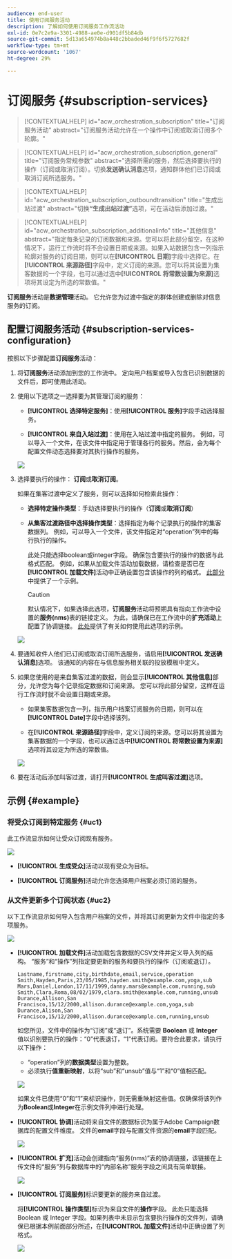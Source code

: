 ```yaml
---
audience: end-user
title: 使用订阅服务活动
description: 了解如何使用订阅服务工作流活动
exl-id: 0e7c2e9a-3301-4988-ae0e-d901df5b84db
source-git-commit: 5d13a654974b8a448c2bbaded46f9f6f5727682f
workflow-type: tm+mt
source-wordcount: '1067'
ht-degree: 29%

---
```


# 订阅服务 {#subscription-services}

>[!CONTEXTUALHELP]
>id="acw_orchestration_subscription"
>title="订阅服务活动"
>abstract="订阅服务活动允许在一个操作中订阅或取消订阅多个轮廓。"

>[!CONTEXTUALHELP]
>id="acw_orchestration_subscription_general"
>title="订阅服务常规参数"
>abstract="选择所需的服务，然后选择要执行的操作（订阅或取消订阅）。切换&#x200B;**发送确认消息**&#x200B;选项，通知群体他们已订阅或取消订阅所选服务。"

>[!CONTEXTUALHELP]
>id="acw_orchestration_subscription_outboundtransition"
>title="生成出站过渡"
>abstract="切换&#x200B;**“生成出站过渡”**&#x200B;选项，可在活动后添加过渡。"

>[!CONTEXTUALHELP]
>id="acw_orchestration_subscription_additionalinfo"
>title="其他信息"
>abstract="指定每条记录的订阅数据和来源。您可以将此部分留空，在这种情况下，运行工作流时将不会设置日期或来源。如果入站数据包含一列指示轮廓对服务的订阅日期，则可以在&#x200B;**[!UICONTROL 日期]**&#x200B;字段中选择它。在&#x200B;**[!UICONTROL 来源路径]**&#x200B;字段中，定义订阅的来源。您可以将其设置为集客数据的一个字段，也可以通过选中&#x200B;**[!UICONTROL 将常数设置为来源]**&#x200B;选项将其设定为所选的常数值。"

**订阅服务**&#x200B;活动是&#x200B;**数据管理**&#x200B;活动。 它允许您为过渡中指定的群体创建或删除对信息服务的订阅。

## 配置订阅服务活动 {#subscription-services-configuration}

按照以下步骤配置&#x200B;**订阅服务**&#x200B;活动：

1. 将&#x200B;**订阅服务**&#x200B;活动添加到您的工作流中。 定向用户档案或导入包含已识别数据的文件后，即可使用此活动。

1. 使用以下选项之一选择要为其管理订阅的服务：

   * **[!UICONTROL 选择特定服务]**：使用&#x200B;**[!UICONTROL 服务]**&#x200B;字段手动选择服务。

   * **[!UICONTROL 来自入站过渡]**：使用在入站过渡中指定的服务。 例如，可以导入一个文件，在该文件中指定用于管理各行的服务。然后，会为每个配置文件动态选择要对其执行操作的服务。

   ![](../assets/workflow-subscription-service.png)

1. 选择要执行的操作： **订阅**&#x200B;或&#x200B;**取消订阅**。

   如果在集客过渡中定义了服务，则可以选择如何检索此操作：

   * **选择特定操作类型**：手动选择要执行的操作（**订阅**&#x200B;或&#x200B;**取消订阅**）

   * **从集客过渡路径中选择操作类型**：选择指定为每个记录执行的操作的集客数据列。 例如，可以导入一个文件，该文件指定对“operation”列中的每行执行的操作。

     此处只能选择boolean或integer字段。 确保包含要执行的操作的数据与此格式匹配。 例如，如果从加载文件活动加载数据，请检查是否已在&#x200B;**[!UICONTROL 加载文件]**&#x200B;活动中正确设置包含该操作的列的格式。 [此部分](#uc2)中提供了一个示例。

     >[!CAUTION]
     >
     >默认情况下，如果选择此选项，**订阅服务**&#x200B;活动将预期具有指向工作流中设置的&#x200B;**服务(nms)**&#x200B;表的链接定义。 为此，请确保已在工作流中的&#x200B;**扩充活动**&#x200B;上配置了协调链接。 [此处](#uc2)提供了有关如何使用此选项的示例。

   ![](../assets/workflow-subscription-service-inbound.png)

1. 要通知收件人他们已订阅或取消订阅所选服务，请启用&#x200B;**[!UICONTROL 发送确认消息]**&#x200B;选项。 该通知的内容在与信息服务相关联的投放模板中定义。

1. 如果您使用的是来自集客过渡的数据，则会显示&#x200B;**[!UICONTROL 其他信息]**&#x200B;部分，允许您为每个记录指定数据和订阅来源。 您可以将此部分留空，这样在运行工作流时就不会设置日期或来源。

   * 如果集客数据包含一列，指示用户档案订阅服务的日期，则可以在&#x200B;**[!UICONTROL Date]**&#x200B;字段中选择该列。

   * 在&#x200B;**[!UICONTROL 来源路径]**&#x200B;字段中，定义订阅的来源。您可以将其设置为集客数据的一个字段，也可以通过选中&#x200B;**[!UICONTROL 将常数设置为来源]**&#x200B;选项将其设定为所选的常数值。

   ![](../assets/workflow-subscription-service-additional.png)

1. 要在活动后添加叫客过渡，请打开&#x200B;**[!UICONTROL 生成叫客过渡]**&#x200B;选项。

## 示例 {#example}

### 将受众订阅到特定服务 {#uc1}

此工作流显示如何让受众订阅现有服务。

![](../assets/workflow-subscription-service-uc1.png)

* **[!UICONTROL 生成受众]**&#x200B;活动以现有受众为目标。

* **[!UICONTROL 订阅服务]**&#x200B;活动允许您选择用户档案必须订阅的服务。

### 从文件更新多个订阅状态 {#uc2}

以下工作流显示如何导入包含用户档案的文件，并将其订阅更新为文件中指定的多项服务。

![](../assets/workflow-subscription-service-uc2.png)

* **[!UICONTROL 加载文件]**&#x200B;活动加载包含数据的CSV文件并定义导入列的结构。 “服务”和“操作”列指定要更新的服务和要执行的操作（订阅或退订）。

  ```
  Lastname,firstname,city,birthdate,email,service,operation
  Smith,Hayden,Paris,23/05/1985,hayden.smith@example.com,yoga,sub
  Mars,Daniel,London,17/11/1999,danny.mars@example.com,running,sub
  Smith,Clara,Roma,08/02/1979,clara.smith@example.com,running,unsub
  Durance,Allison,San Francisco,15/12/2000,allison.durance@example.com,yoga,sub
  Durance,Alison,San Francisco,15/12/2000,allison.durance@example.com,running,unsub
  ```

  如您所见，文件中的操作为“订阅”或“退订”。系统需要 **Boolean** 或 **Integer** 值以识别要执行的操作：“0”代表退订，“1”代表订阅。要符合此要求，请执行以下操作：
   * “operation”列的&#x200B;**数据类型**&#x200B;设置为整数。
   * 必须执行&#x200B;**值重新映射**，以将“sub”和“unsub”值与“1”和“0”值相匹配。

  ![](../assets/workflow-subscription-service-uc2-mapping.png)

  如果文件已使用“0”和“1”来标识操作，则无需重映射这些值。仅确保将该列作为&#x200B;**Boolean**&#x200B;或&#x200B;**Integer**&#x200B;在示例文件列中进行处理。

* **[!UICONTROL 协调]**&#x200B;活动将来自文件的数据标识为属于Adobe Campaign数据库的配置文件维度。 文件的&#x200B;**email**&#x200B;字段与配置文件资源的&#x200B;**email**&#x200B;字段匹配。

  ![](../assets/workflow-subscription-service-uc2-reconciliation.png)

* **[!UICONTROL 扩充]**&#x200B;活动会创建指向“服务(nms)”表的协调链接，该链接在上传文件的“服务”列与数据库中的“内部名称”服务字段之间具有简单联接。

  ![](../assets/workflow-subscription-service-uc2-enrichment.png)

* **[!UICONTROL 订阅服务]**&#x200B;标识要更新的服务来自过渡。

  将&#x200B;**[!UICONTROL 操作类型]**&#x200B;标识为来自文件的&#x200B;**操作**&#x200B;字段。 此处只能选择 Boolean 或 Integer 字段。如果列表中未显示包含要执行操作的文件列，请确保已根据本例前面部分所述，在&#x200B;**[!UICONTROL 加载文件]**&#x200B;活动中正确设置了列格式。

  ![](../assets/workflow-subscription-service-uc2-subscription.png)
